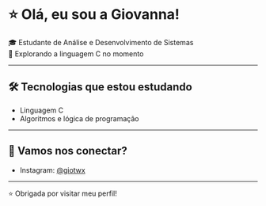 # ⭐ Olá, eu sou a Giovanna!

🎓 Estudante de Análise e Desenvolvimento de Sistemas   
🔧 Explorando a linguagem C no momento  

---

## 🛠️ Tecnologias que estou estudando

- Linguagem C
- Algoritmos e lógica de programação

---

## 📱 Vamos nos conectar?

- Instagram: [@giotwx](https://instagram.com/giotwx)

---

⭐ Obrigada por visitar meu perfil!
